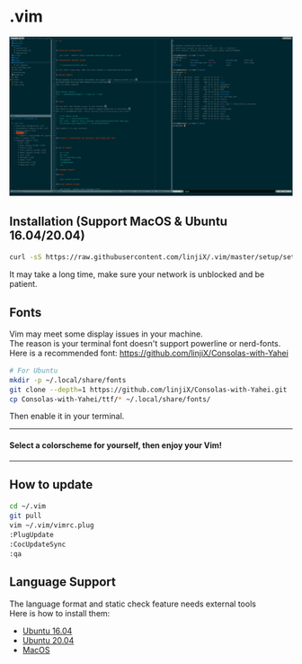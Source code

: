 # .vim

![preview image](preview.png)

## Installation (Support MacOS & Ubuntu 16.04/20.04)

```bash
curl -sS https://raw.githubusercontent.com/linjiX/.vim/master/setup/setup.sh | bash
```

It may take a long time, make sure your network is unblocked and be patient.

## Fonts

Vim may meet some display issues in your machine.  
The reason is your terminal font doesn't support powerline or nerd-fonts.  
Here is a recommended font: <https://github.com/linjiX/Consolas-with-Yahei>

```bash
# For Ubuntu
mkdir -p ~/.local/share/fonts
git clone --depth=1 https://github.com/linjiX/Consolas-with-Yahei.git
cp Consolas-with-Yahei/ttf/* ~/.local/share/fonts/
```

Then enable it in your terminal.

---

#### Select a colorscheme for yourself, then enjoy your Vim!

---

## How to update

```bash
cd ~/.vim
git pull
vim ~/.vim/vimrc.plug
:PlugUpdate
:CocUpdateSync
:qa
```

## Language Support

The language format and static check feature needs external tools  
Here is how to install them:

-   [Ubuntu 16.04](setup/README_xenial.md)
-   [Ubuntu 20.04](setup/README_focal.md)
-   [MacOS](setup/README_macos.md)

